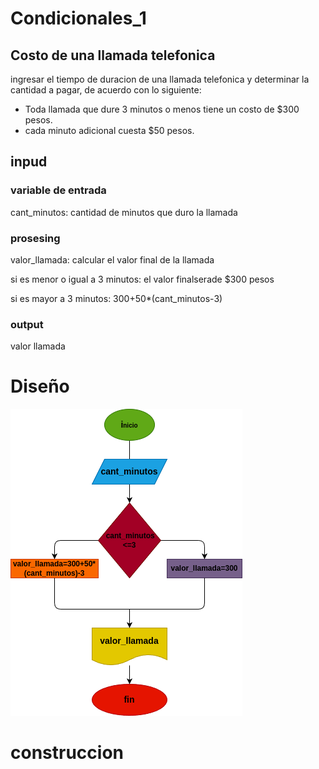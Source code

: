 # Condicionales_1

## Costo de una llamada telefonica 

ingresar el tiempo de duracion de una llamada telefonica y determinar la cantidad a pagar, de acuerdo con lo siguiente:
- Toda llamada que dure 3 minutos o menos tiene un costo de $300 pesos.
- cada minuto adicional cuesta $50 pesos.

## inpud

### variable de entrada
cant_minutos: cantidad de minutos que duro la llamada
### prosesing
valor_llamada: calcular el valor final de la llamada

si es menor o igual a 3 minutos: el valor finalserade $300 pesos

si es mayor a 3 minutos: 300+50*(cant_minutos-3)


### output
valor llamada
# Diseño

![Diagrama de flujo](Diagrama.png "Diagrama de flujo")
# construccion
